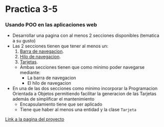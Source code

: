 # Practica 3-5

### Usando POO en las aplicaciones web

- Desarrollar una pagina con al menos 2 secciones disponibles (tematica a su gusto)
- Las 2 secciones tienen que tener al menos un:
    1. [Barra de navegacion](https://getbootstrap.com/docs/5.2/components/navbar/).
    1. [Hilo de navegacion](https://getbootstrap.com/docs/5.2/components/breadcrumb/).
    1. [Tarjetas](https://getbootstrap.com/docs/5.2/components/card/).
    - Ambas secciones tienen que como minimo poder navegarse mediante:
        - La barra de navegacion
        - El hilo de navegacion
- En una de las dos secciones como minimo incorporar la Programacion Orientada a Objetos permitiendo facilitar la generacion de las Tarjetas además de simplificar el mantenimiento
    - Encapsulamiento tiene que ser aplicado
    - Tiene que haber al menos una entidad y la clase `Tarjeta`


[Link a la pagina del proyecto](https://erick-c3.github.io/Practica_3-5/caracteristicas.html)